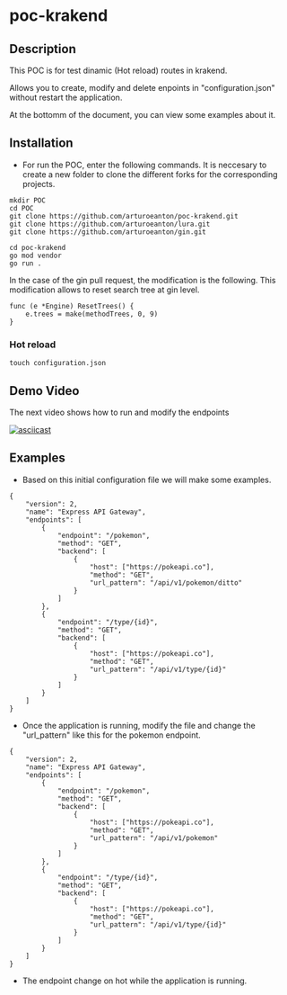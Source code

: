 # poc-krakend

## Description

This POC  is for test dinamic (Hot reload) routes in krakend.

Allows you to create, modify and delete enpoints in "configuration.json" without restart the application. 

At the bottomm of the document, you can view some examples about it. 


## Installation

* For run the POC, enter the following commands. It is neccesary to create a new folder to clone the different forks for the corresponding projects. 

```
mkdir POC
cd POC
git clone https://github.com/arturoeanton/poc-krakend.git
git clone https://github.com/arturoeanton/lura.git
git clone https://github.com/arturoeanton/gin.git

cd poc-krakend
go mod vendor
go run .
```

In the case of the gin pull request, the modification is the following. This modification allows to reset search tree at gin level. 


```
func (e *Engine) ResetTrees() {
	e.trees = make(methodTrees, 0, 9)
}
```

### Hot reload

```
touch configuration.json
```

## Demo Video

The next video shows how to run and modify the endpoints 

[![asciicast](https://asciinema.org/a/464252.svg)](https://asciinema.org/a/464252)


## Examples

* Based on this initial configuration file we will make some examples. 

```
{
	"version": 2,
	"name": "Express API Gateway",
	"endpoints": [
		{
			"endpoint": "/pokemon",
			"method": "GET", 
			"backend": [
				{ 
					"host": ["https://pokeapi.co"],
					"method": "GET",
					"url_pattern": "/api/v1/pokemon/ditto"
				}
			]
		},
		{
			"endpoint": "/type/{id}",
			"method": "GET", 
			"backend": [
				{ 
					"host": ["https://pokeapi.co"],
					"method": "GET",
					"url_pattern": "/api/v1/type/{id}"
				}
			]
		}
	]
}
```

* Once the application is running, modify the file and change the "url_pattern" like this for the pokemon endpoint. 

```
{
	"version": 2,
	"name": "Express API Gateway",
	"endpoints": [
		{
			"endpoint": "/pokemon",
			"method": "GET", 
			"backend": [
				{ 
					"host": ["https://pokeapi.co"],
					"method": "GET",
					"url_pattern": "/api/v1/pokemon"
				}
			]
		},
		{
			"endpoint": "/type/{id}",
			"method": "GET", 
			"backend": [
				{ 
					"host": ["https://pokeapi.co"],
					"method": "GET",
					"url_pattern": "/api/v1/type/{id}"
				}
			]
		}
	]
}

```

* The endpoint change on hot while the application is running. 


